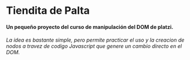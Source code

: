 # Tiendita de Palta

#### Un pequeño proyecto del curso de manipulación del DOM de platzi.
###### La idea es bastante simple, pero permite practicar el uso y la creacion de nodos a travez de codigo Javascript que genere un cambio directo en el DOM.

